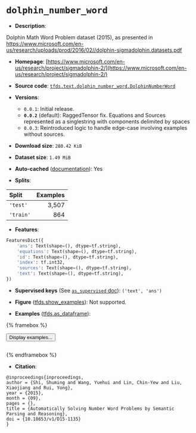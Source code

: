 <div itemscope itemtype="http://schema.org/Dataset">
  <div itemscope itemprop="includedInDataCatalog" itemtype="http://schema.org/DataCatalog">
    <meta itemprop="name" content="TensorFlow Datasets" />
  </div>
  <meta itemprop="name" content="dolphin_number_word" />
  <meta itemprop="description" content="Dolphin Math Word Problem dataset (2015), as presented in https://www.microsoft.com/en-us/research/uploads/prod/2016/02//dolphin-sigmadolphin.datasets.pdf&#10;&#10;To use this dataset:&#10;&#10;```python&#10;import tensorflow_datasets as tfds&#10;&#10;ds = tfds.load(&#x27;dolphin_number_word&#x27;, split=&#x27;train&#x27;)&#10;for ex in ds.take(4):&#10;  print(ex)&#10;```&#10;&#10;See [the guide](https://www.tensorflow.org/datasets/overview) for more&#10;informations on [tensorflow_datasets](https://www.tensorflow.org/datasets).&#10;&#10;" />
  <meta itemprop="url" content="https://www.tensorflow.org/datasets/catalog/dolphin_number_word" />
  <meta itemprop="sameAs" content="https://www.microsoft.com/en-us/research/project/sigmadolphin-2/" />
  <meta itemprop="citation" content="@inproceedings{inproceedings,&#10;author = {Shi, Shuming and Wang, Yuehui and Lin, Chin-Yew and Liu, Xiaojiang and Rui, Yong},&#10;year = {2015},&#10;month = {09},&#10;pages = {},&#10;title = {Automatically Solving Number Word Problems by Semantic Parsing and Reasoning},&#10;doi = {10.18653/v1/D15-1135}&#10;}" />
</div>

# `dolphin_number_word`


*   **Description**:

Dolphin Math Word Problem dataset (2015), as presented in
https://www.microsoft.com/en-us/research/uploads/prod/2016/02//dolphin-sigmadolphin.datasets.pdf

*   **Homepage**:
    [https://www.microsoft.com/en-us/research/project/sigmadolphin-2/](https://www.microsoft.com/en-us/research/project/sigmadolphin-2/)

*   **Source code**:
    [`tfds.text.dolphin_number_word.DolphinNumberWord`](https://github.com/tensorflow/datasets/tree/master/tensorflow_datasets/text/dolphin_number_word/dolphin_number_word.py)

*   **Versions**:

    *   `0.0.1`: Initial release.
    *   **`0.0.2`** (default): RaggedTensor fix. Equations and Sources
        represented as a singlestring with components delimited by spaces
    *   `0.0.3`: Reintroduced logic to handle edge-case involving examples
        without sources.

*   **Download size**: `280.42 KiB`

*   **Dataset size**: `1.49 MiB`

*   **Auto-cached**
    ([documentation](https://www.tensorflow.org/datasets/performances#auto-caching)):
    Yes

*   **Splits**:

Split     | Examples
:-------- | -------:
`'test'`  | 3,507
`'train'` | 864

*   **Features**:

```python
FeaturesDict({
    'ans': Text(shape=(), dtype=tf.string),
    'equations': Text(shape=(), dtype=tf.string),
    'id': Text(shape=(), dtype=tf.string),
    'index': tf.int32,
    'sources': Text(shape=(), dtype=tf.string),
    'text': Text(shape=(), dtype=tf.string),
})
```

*   **Supervised keys** (See
    [`as_supervised` doc](https://www.tensorflow.org/datasets/api_docs/python/tfds/load#args)):
    `('text', 'ans')`

*   **Figure**
    ([tfds.show_examples](https://www.tensorflow.org/datasets/api_docs/python/tfds/visualization/show_examples)):
    Not supported.

*   **Examples**
    ([tfds.as_dataframe](https://www.tensorflow.org/datasets/api_docs/python/tfds/as_dataframe)):

<!-- mdformat off(HTML should not be auto-formatted) -->

{% framebox %}

<button id="displaydataframe">Display examples...</button>
<div id="dataframecontent" style="overflow-x:auto"></div>
<script src="https://www.gstatic.com/external_hosted/jquery2.min.js"></script>
<script>
var url = "https://storage.googleapis.com/tfds-data/visualization/dataframe/dolphin_number_word-0.0.2.html";
$(document).ready(() => {
  $("#displaydataframe").click((event) => {
    // Disable the button after clicking (dataframe loaded only once).
    $("#displaydataframe").prop("disabled", true);

    // Pre-fetch and display the content
    $.get(url, (data) => {
      $("#dataframecontent").html(data);
    }).fail(() => {
      $("#dataframecontent").html(
        'Error loading examples. If the error persist, please open '
        + 'a new issue.'
      );
    });
  });
});
</script>

{% endframebox %}

<!-- mdformat on -->

*   **Citation**:

```
@inproceedings{inproceedings,
author = {Shi, Shuming and Wang, Yuehui and Lin, Chin-Yew and Liu, Xiaojiang and Rui, Yong},
year = {2015},
month = {09},
pages = {},
title = {Automatically Solving Number Word Problems by Semantic Parsing and Reasoning},
doi = {10.18653/v1/D15-1135}
}
```

